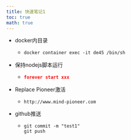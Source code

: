 ```yaml
---
title: 快速笔记1
toc: true
math: true
---
```


- docker内目录

  - ```dockerfile
    docker container exec -it de45 /bin/sh
    ```

- 保持nodejs脚本运行

  - ```json
    forever start xxx
    ```
  
- Replace Pioneer激活

  - ```http
    http://www.mind-pioneer.com
    ```

- github推送

  - ```
    git commit -m "test1"
    git push
    ```

